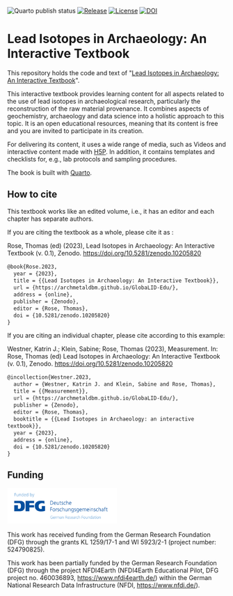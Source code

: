 
<!-- badges: start -->
![Quarto publish status](https://github.com/archmetalDBM/GlobaLID-Edu/actions/workflows/publish.yml/badge.svg)
[![Release](https://img.shields.io/github/v/release/archmetalDBM/GlobaLID-Edu.svg)](https://github.com/archmetalDBM/GlobaLID-Edu)
[![License](https://img.shields.io/github/license/archmetalDBM/GlobaLID-Edu.svg)](https://creativecommons.org/licenses/by-sa/4.0/)
[![DOI](https://zenodo.org/badge/DOI/10.5281/zenodo.10205820.svg)](https://doi.org/10.5281/zenodo.10205820)
<!-- badges: end -->


# Lead Isotopes in Archaeology: An Interactive Textbook

This repository holds the code and text of "[Lead Isotopes in Archaeology: An Interactive Textbook](https://archmetaldbm.github.io/GlobaLID-Edu/)". 

This interactive textbook provides learning content for all aspects related to the use of lead isotopes in archaeological research, particularly the reconstruction of the raw material provenance. It combines aspects of geochemistry, archaeology and data science into a holistic approach to this topic. It is an open educational resources, meaning that its content is free and you are invited to participate in its creation. 

For delivering its content, it uses a wide range of media, such as Videos and interactive content made with [H5P](https://h5p.org/). In addition, it contains templates and checklists for, e.g., lab protocols and sampling procedures. 

The book is built with [Quarto](https://quarto.org/). 

## How to cite
This textbook works like an edited volume, i.e., it has an editor and each chapter has separate authors. 

If you are citing the textbook as a whole, please cite it as :  

Rose, Thomas (ed) (2023), Lead Isotopes in Archaeology: An Interactive Textbook (v. 0.1), Zenodo. https://doi.org/10.5281/zenodo.10205820

    @book{Rose.2023,
      year = {2023},
      title = {{Lead Isotopes in Archaeology: An Interactive Textbook}},
      url = {https://archmetaldbm.github.io/GlobaLID-Edu/},
      address = {online},
      publisher = {Zenodo},
      editor = {Rose, Thomas},
      doi = {10.5281/zenodo.10205820}
    }

If you are citing an individual chapter, please cite according to this example:  

Westner, Katrin J.; Klein, Sabine; Rose, Thomas (2023), Measurement. In: Rose, Thomas (ed) Lead Isotopes in Archaeology: An Interactive Textbook (v. 0.1), Zenodo. https://doi.org/10.5281/zenodo.10205820

    @incollection{Westner.2023,
      author = {Westner, Katrin J. and Klein, Sabine and Rose, Thomas},
      title = {{Measurement}},
      url = {https://archmetaldbm.github.io/GlobaLID-Edu/},
      publisher = {Zenodo},
      editor = {Rose, Thomas},
      booktitle = {{Lead Isotopes in Archaeology: an interactive textbook}},
      year = {2023},
      address = {online},
      doi = {10.5281/zenodo.10205820}
    }

## Funding

<img src="assets/dfg_logo.gif" alt="DFG logo" width="50%">

This work has received funding from the German Research Foundation (DFG) through the grants KL 1259/17-1 and WI 5923/2-1 (project number: 524790825). 

This work has been partially funded by the German Research Foundation (DFG) through the project NFDI4Earth (NFDI4Earth Educational Pilot, DFG project no. 460036893, <https://www.nfdi4earth.de/>) within the German National Research Data Infrastructure (NFDI, <https://www.nfdi.de/>). 
